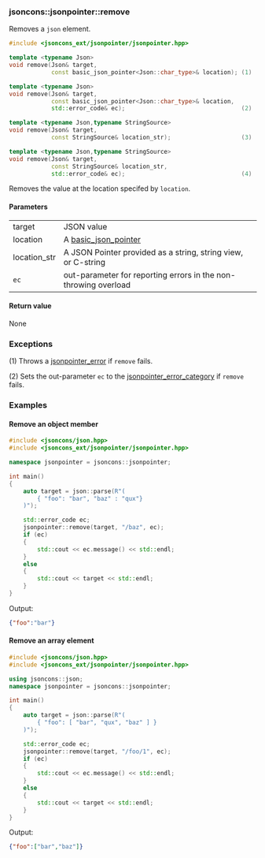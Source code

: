 ### jsoncons::jsonpointer::remove

Removes a `json` element.

```cpp
#include <jsoncons_ext/jsonpointer/jsonpointer.hpp>

template <typename Json>
void remove(Json& target, 
            const basic_json_pointer<Json::char_type>& location); (1)

template <typename Json>
void remove(Json& target, 
            const basic_json_pointer<Json::char_type>& location, 
            std::error_code& ec);                                 (2)

template <typename Json,typename StringSource>
void remove(Json& target, 
            const StringSource& location_str);                    (3)

template <typename Json,typename StringSource>
void remove(Json& target, 
            const StringSource& location_str, 
            std::error_code& ec);                                 (4)
```

Removes the value at the location specifed by `location`.

#### Parameters
<table>
  <tr>
    <td>target</td>
    <td>JSON value</td> 
  </tr>
  <tr>
    <td>location</td>
    <td>A <a href="basic_json_pointer.md">basic_json_pointer</a></td> 
  </tr>
  <tr>
    <td>location_str</td>
    <td>A JSON Pointer provided as a string, string view, or C-string</td> 
  </tr>
  <tr>
    <td><code>ec</code></td>
    <td>out-parameter for reporting errors in the non-throwing overload</td> 
  </tr>
</table>

#### Return value

None

### Exceptions

(1) Throws a [jsonpointer_error](jsonpointer_error.md) if `remove` fails.
 
(2) Sets the out-parameter `ec` to the [jsonpointer_error_category](jsonpointer_errc.md) if `remove` fails. 

### Examples

#### Remove an object member

```cpp
#include <jsoncons/json.hpp>
#include <jsoncons_ext/jsonpointer/jsonpointer.hpp>

namespace jsonpointer = jsoncons::jsonpointer;

int main()
{
    auto target = json::parse(R"(
        { "foo": "bar", "baz" : "qux"}
    )");

    std::error_code ec;
    jsonpointer::remove(target, "/baz", ec);
    if (ec)
    {
        std::cout << ec.message() << std::endl;
    }
    else
    {
        std::cout << target << std::endl;
    }
}
```
Output:
```json
{"foo":"bar"}
```

#### Remove an array element

```cpp
#include <jsoncons/json.hpp>
#include <jsoncons_ext/jsonpointer/jsonpointer.hpp>

using jsoncons::json;
namespace jsonpointer = jsoncons::jsonpointer;

int main()
{
    auto target = json::parse(R"(
        { "foo": [ "bar", "qux", "baz" ] }
    )");

    std::error_code ec;
    jsonpointer::remove(target, "/foo/1", ec);
    if (ec)
    {
        std::cout << ec.message() << std::endl;
    }
    else
    {
        std::cout << target << std::endl;
    }
}
```
Output:
```json
{"foo":["bar","baz"]}
```


